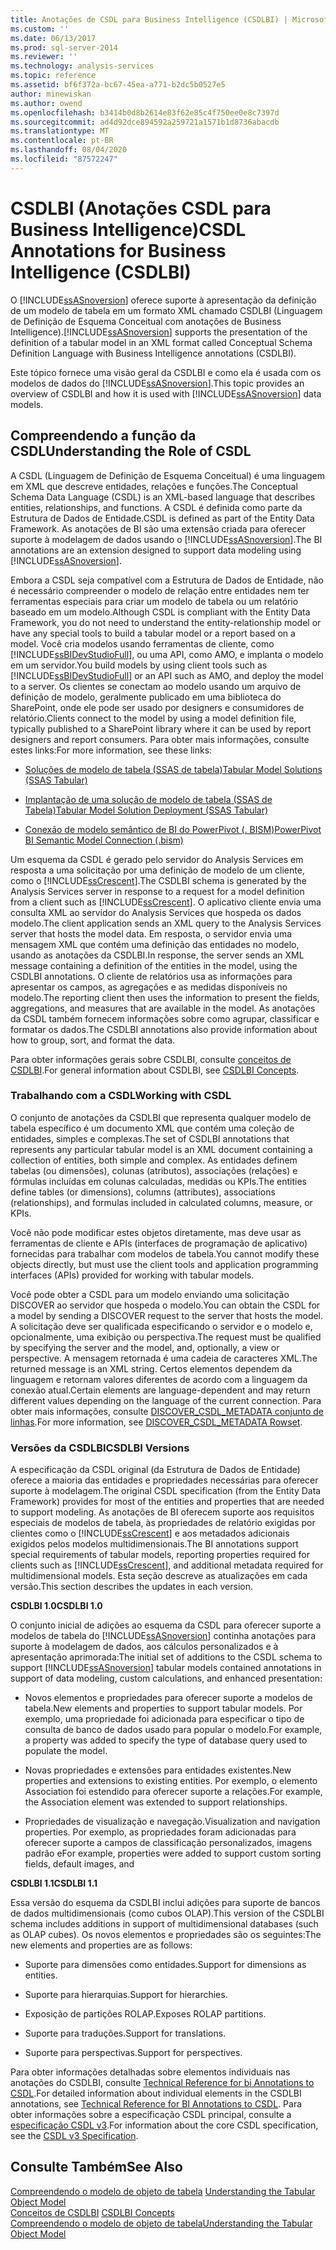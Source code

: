 ```yaml
---
title: Anotações de CSDL para Business Intelligence (CSDLBI) | Microsoft Docs
ms.custom: ''
ms.date: 06/13/2017
ms.prod: sql-server-2014
ms.reviewer: ''
ms.technology: analysis-services
ms.topic: reference
ms.assetid: bf6f372a-bc67-45ea-a771-b2dc5b0527e5
author: minewiskan
ms.author: owend
ms.openlocfilehash: b3414b0d8b2614e83f62e85c4f750ee0e8c7397d
ms.sourcegitcommit: ad4d92dce894592a259721a1571b1d8736abacdb
ms.translationtype: MT
ms.contentlocale: pt-BR
ms.lasthandoff: 08/04/2020
ms.locfileid: "87572247"
---
```

# <a name="csdl-annotations-for-business-intelligence-csdlbi"></a><span data-ttu-id="3f67a-102">CSDLBI (Anotações CSDL para Business Intelligence)</span><span class="sxs-lookup"><span data-stu-id="3f67a-102">CSDL Annotations for Business Intelligence (CSDLBI)</span></span>
  <span data-ttu-id="3f67a-103">O [!INCLUDE[ssASnoversion](../../includes/ssasnoversion-md.md)] oferece suporte à apresentação da definição de um modelo de tabela em um formato XML chamado CSDLBI (Linguagem de Definição de Esquema Conceitual com anotações de Business Intelligence).</span><span class="sxs-lookup"><span data-stu-id="3f67a-103">[!INCLUDE[ssASnoversion](../../includes/ssasnoversion-md.md)] supports the presentation of the definition of a tabular model in an XML format called Conceptual Schema Definition Language with Business Intelligence annotations (CSDLBI).</span></span>  
  
 <span data-ttu-id="3f67a-104">Este tópico fornece uma visão geral da CSDLBI e como ela é usada com os modelos de dados do [!INCLUDE[ssASnoversion](../../includes/ssasnoversion-md.md)].</span><span class="sxs-lookup"><span data-stu-id="3f67a-104">This topic provides an overview of CSDLBI and how it is used with [!INCLUDE[ssASnoversion](../../includes/ssasnoversion-md.md)] data models.</span></span>  
  
## <a name="understanding-the-role-of-csdl"></a><span data-ttu-id="3f67a-105">Compreendendo a função da CSDL</span><span class="sxs-lookup"><span data-stu-id="3f67a-105">Understanding the Role of CSDL</span></span>  
 <span data-ttu-id="3f67a-106">A CSDL (Linguagem de Definição de Esquema Conceitual) é uma linguagem em XML que descreve entidades, relações e funções.</span><span class="sxs-lookup"><span data-stu-id="3f67a-106">The Conceptual Schema Data Language (CSDL) is an XML-based language that describes entities, relationships, and functions.</span></span> <span data-ttu-id="3f67a-107">A CSDL é definida como parte da Estrutura de Dados de Entidade.</span><span class="sxs-lookup"><span data-stu-id="3f67a-107">CSDL is defined as part of the Entity Data Framework.</span></span> <span data-ttu-id="3f67a-108">As anotações de BI são uma extensão criada para oferecer suporte à modelagem de dados usando o [!INCLUDE[ssASnoversion](../../includes/ssasnoversion-md.md)].</span><span class="sxs-lookup"><span data-stu-id="3f67a-108">The BI annotations are an extension designed to support data modeling using [!INCLUDE[ssASnoversion](../../includes/ssasnoversion-md.md)].</span></span>  
  
 <span data-ttu-id="3f67a-109">Embora a CSDL seja compatível com a Estrutura de Dados de Entidade, não é necessário compreender o modelo de relação entre entidades nem ter ferramentas especiais para criar um modelo de tabela ou um relatório baseado em um modelo.</span><span class="sxs-lookup"><span data-stu-id="3f67a-109">Although CSDL is compliant with the Entity Data Framework, you do not need to understand the entity-relationship model or have any special tools to build a tabular model or a report based on a model.</span></span> <span data-ttu-id="3f67a-110">Você cria modelos usando ferramentas de cliente, como [!INCLUDE[ssBIDevStudioFull](../../includes/ssbidevstudiofull-md.md)], ou uma API, como AMO, e implanta o modelo em um servidor.</span><span class="sxs-lookup"><span data-stu-id="3f67a-110">You build models by using client tools such as [!INCLUDE[ssBIDevStudioFull](../../includes/ssbidevstudiofull-md.md)] or an API such as AMO, and deploy the model to a server.</span></span> <span data-ttu-id="3f67a-111">Os clientes se conectam ao modelo usando um arquivo de definição de modelo, geralmente publicado em uma biblioteca do SharePoint, onde ele pode ser usado por designers e consumidores de relatório.</span><span class="sxs-lookup"><span data-stu-id="3f67a-111">Clients connect to the model by using a model definition file, typically published to a SharePoint library where it can be used by report designers and report consumers.</span></span> <span data-ttu-id="3f67a-112">Para obter mais informações, consulte estes links:</span><span class="sxs-lookup"><span data-stu-id="3f67a-112">For more information, see these links:</span></span>  
  
-   [<span data-ttu-id="3f67a-113">Soluções de modelo de tabela &#40;SSAS de tabela&#41;</span><span class="sxs-lookup"><span data-stu-id="3f67a-113">Tabular Model Solutions &#40;SSAS Tabular&#41;</span></span>](../tabular-model-solutions-ssas-tabular.md)  
  
-   [<span data-ttu-id="3f67a-114">Implantação de uma solução de modelo de tabela &#40;SSAS de Tabela&#41;</span><span class="sxs-lookup"><span data-stu-id="3f67a-114">Tabular Model Solution Deployment &#40;SSAS Tabular&#41;</span></span>](../tabular-models/tabular-model-solution-deployment-ssas-tabular.md)  
  
-   [<span data-ttu-id="3f67a-115">Conexão de modelo semântico de BI do PowerPivot &#40;. BISM&#41;</span><span class="sxs-lookup"><span data-stu-id="3f67a-115">PowerPivot BI Semantic Model Connection &#40;.bism&#41;</span></span>](../power-pivot-sharepoint/power-pivot-bi-semantic-model-connection-bism.md)  
  
 <span data-ttu-id="3f67a-116">Um esquema da CSDL é gerado pelo servidor do Analysis Services em resposta a uma solicitação por uma definição de modelo de um cliente, como o [!INCLUDE[ssCrescent](../../includes/sscrescent-md.md)].</span><span class="sxs-lookup"><span data-stu-id="3f67a-116">The CSDLBI schema is generated by the Analysis Services server in response to a request for a model definition from a client such as [!INCLUDE[ssCrescent](../../includes/sscrescent-md.md)].</span></span> <span data-ttu-id="3f67a-117">O aplicativo cliente envia uma consulta XML ao servidor do Analysis Services que hospeda os dados modelo.</span><span class="sxs-lookup"><span data-stu-id="3f67a-117">The client application sends an XML query to the Analysis Services server that hosts the model data.</span></span> <span data-ttu-id="3f67a-118">Em resposta, o servidor envia uma mensagem XML que contém uma definição das entidades no modelo, usando as anotações da CSDLBI.</span><span class="sxs-lookup"><span data-stu-id="3f67a-118">In response, the server sends an XML message containing a definition of the entities in the model, using the CSDLBI annotations.</span></span> <span data-ttu-id="3f67a-119">O cliente de relatórios usa as informações para apresentar os campos, as agregações e as medidas disponíveis no modelo.</span><span class="sxs-lookup"><span data-stu-id="3f67a-119">The reporting client then uses the information to present the fields, aggregations, and measures that are available in the model.</span></span> <span data-ttu-id="3f67a-120">As anotações da CSDL também fornecem informações sobre como agrupar, classificar e formatar os dados.</span><span class="sxs-lookup"><span data-stu-id="3f67a-120">The CSDLBI annotations also provide information about how to group, sort, and format the data.</span></span>  
  
 <span data-ttu-id="3f67a-121">Para obter informações gerais sobre CSDLBI, consulte [conceitos de CSDLBI](/analysis-services/csdlbi/csdlbi-concepts).</span><span class="sxs-lookup"><span data-stu-id="3f67a-121">For general information about CSDLBI, see [CSDLBI Concepts](/analysis-services/csdlbi/csdlbi-concepts).</span></span>  
  
### <a name="working-with-csdl"></a><span data-ttu-id="3f67a-122">Trabalhando com a CSDL</span><span class="sxs-lookup"><span data-stu-id="3f67a-122">Working with CSDL</span></span>  
 <span data-ttu-id="3f67a-123">O conjunto de anotações da CSDLBI que representa qualquer modelo de tabela específico é um documento XML que contém uma coleção de entidades, simples e complexas.</span><span class="sxs-lookup"><span data-stu-id="3f67a-123">The set of CSDLBI annotations that represents any particular tabular model is an XML document containing a collection of entities, both simple and complex.</span></span> <span data-ttu-id="3f67a-124">As entidades definem tabelas (ou dimensões), colunas (atributos), associações (relações) e fórmulas incluídas em colunas calculadas, medidas ou KPIs.</span><span class="sxs-lookup"><span data-stu-id="3f67a-124">The entities define tables (or dimensions), columns (attributes), associations (relationships), and formulas included in calculated columns, measure, or KPIs.</span></span>  
  
 <span data-ttu-id="3f67a-125">Você não pode modificar estes objetos diretamente, mas deve usar as ferramentas de cliente e APIs (interfaces de programação de aplicativo) fornecidas para trabalhar com modelos de tabela.</span><span class="sxs-lookup"><span data-stu-id="3f67a-125">You cannot modify these objects directly, but must use the client tools and application programming interfaces (APIs) provided for working with tabular models.</span></span>  
  
 <span data-ttu-id="3f67a-126">Você pode obter a CSDL para um modelo enviando uma solicitação DISCOVER ao servidor que hospeda o modelo.</span><span class="sxs-lookup"><span data-stu-id="3f67a-126">You can obtain the CSDL for a model by sending a DISCOVER request to the server that hosts the model.</span></span> <span data-ttu-id="3f67a-127">A solicitação deve ser qualificada especificando o servidor e o modelo e, opcionalmente, uma exibição ou perspectiva.</span><span class="sxs-lookup"><span data-stu-id="3f67a-127">The request must be qualified by specifying the server and the model, and, optionally, a view or perspective.</span></span> <span data-ttu-id="3f67a-128">A mensagem retornada é uma cadeia de caracteres XML.</span><span class="sxs-lookup"><span data-stu-id="3f67a-128">The returned message is an XML string.</span></span> <span data-ttu-id="3f67a-129">Certos elementos dependem da linguagem e retornam valores diferentes de acordo com a linguagem da conexão atual.</span><span class="sxs-lookup"><span data-stu-id="3f67a-129">Certain elements are language-dependent and may return different values depending on the language of the current connection.</span></span> <span data-ttu-id="3f67a-130">Para obter mais informações, consulte [DISCOVER_CSDL_METADATA conjunto de linhas](https://docs.microsoft.com/bi-reference/schema-rowsets/xml/discover-csdl-metadata-rowset).</span><span class="sxs-lookup"><span data-stu-id="3f67a-130">For more information, see [DISCOVER_CSDL_METADATA Rowset](https://docs.microsoft.com/bi-reference/schema-rowsets/xml/discover-csdl-metadata-rowset).</span></span>  
  
### <a name="csdlbi-versions"></a><span data-ttu-id="3f67a-131">Versões da CSDLBI</span><span class="sxs-lookup"><span data-stu-id="3f67a-131">CSDLBI Versions</span></span>  
 <span data-ttu-id="3f67a-132">A especificação da CSDL original (da Estrutura de Dados de Entidade) oferece a maioria das entidades e propriedades necessárias para oferecer suporte à modelagem.</span><span class="sxs-lookup"><span data-stu-id="3f67a-132">The original CSDL specification (from the Entity Data Framework) provides for most of the entities and properties that are needed to support modeling.</span></span> <span data-ttu-id="3f67a-133">As anotações de BI oferecem suporte aos requisitos especiais de modelos de tabela, às propriedades de relatório exigidas por clientes como o [!INCLUDE[ssCrescent](../../includes/sscrescent-md.md)] e aos metadados adicionais exigidos pelos modelos multidimensionais.</span><span class="sxs-lookup"><span data-stu-id="3f67a-133">The BI annotations support special requirements of tabular models, reporting properties required for clients such as [!INCLUDE[ssCrescent](../../includes/sscrescent-md.md)], and additional metadata required for multidimensional models.</span></span> <span data-ttu-id="3f67a-134">Esta seção descreve as atualizações em cada versão.</span><span class="sxs-lookup"><span data-stu-id="3f67a-134">This section describes the updates in each version.</span></span>  
  
 <span data-ttu-id="3f67a-135">**CSDLBI 1.0**</span><span class="sxs-lookup"><span data-stu-id="3f67a-135">**CSDLBI 1.0**</span></span>  
  
 <span data-ttu-id="3f67a-136">O conjunto inicial de adições ao esquema da CSDL para oferecer suporte a modelos de tabela do [!INCLUDE[ssASnoversion](../../includes/ssasnoversion-md.md)] continha anotações para suporte à modelagem de dados, aos cálculos personalizados e à apresentação aprimorada:</span><span class="sxs-lookup"><span data-stu-id="3f67a-136">The initial set of additions to the CSDL schema to support [!INCLUDE[ssASnoversion](../../includes/ssasnoversion-md.md)] tabular models contained annotations in support of data modeling, custom calculations, and enhanced presentation:</span></span>  
  
-   <span data-ttu-id="3f67a-137">Novos elementos e propriedades para oferecer suporte a modelos de tabela.</span><span class="sxs-lookup"><span data-stu-id="3f67a-137">New elements and properties to support tabular models.</span></span> <span data-ttu-id="3f67a-138">Por exemplo, uma propriedade foi adicionada para especificar o tipo de consulta de banco de dados usado para popular o modelo.</span><span class="sxs-lookup"><span data-stu-id="3f67a-138">For example, a property was added to specify the type of database query used to populate the model.</span></span>  
  
-   <span data-ttu-id="3f67a-139">Novas propriedades e extensões para entidades existentes.</span><span class="sxs-lookup"><span data-stu-id="3f67a-139">New properties and extensions to existing entities.</span></span>  <span data-ttu-id="3f67a-140">Por exemplo, o elemento Association foi estendido para oferecer suporte a relações.</span><span class="sxs-lookup"><span data-stu-id="3f67a-140">For example, the Association element was extended to support relationships.</span></span>  
  
-   <span data-ttu-id="3f67a-141">Propriedades de visualização e navegação.</span><span class="sxs-lookup"><span data-stu-id="3f67a-141">Visualization and navigation properties.</span></span> <span data-ttu-id="3f67a-142">Por exemplo, as propriedades foram adicionadas para oferecer suporte a campos de classificação personalizados, imagens padrão e</span><span class="sxs-lookup"><span data-stu-id="3f67a-142">For example, properties were added to support custom sorting fields, default images, and</span></span>  
  
 <span data-ttu-id="3f67a-143">**CSDLBI 1.1**</span><span class="sxs-lookup"><span data-stu-id="3f67a-143">**CSDLBI 1.1**</span></span>  
  
 <span data-ttu-id="3f67a-144">Essa versão do esquema da CSDLBI inclui adições para suporte de bancos de dados multidimensionais (como cubos OLAP).</span><span class="sxs-lookup"><span data-stu-id="3f67a-144">This version of the CSDLBI schema includes additions in support of multidimensional databases (such as OLAP cubes).</span></span> <span data-ttu-id="3f67a-145">Os novos elementos e propriedades são os seguintes:</span><span class="sxs-lookup"><span data-stu-id="3f67a-145">The new elements and properties are as follows:</span></span>  
  
-   <span data-ttu-id="3f67a-146">Suporte para dimensões como entidades.</span><span class="sxs-lookup"><span data-stu-id="3f67a-146">Support for dimensions as entities.</span></span>  
  
-   <span data-ttu-id="3f67a-147">Suporte para hierarquias.</span><span class="sxs-lookup"><span data-stu-id="3f67a-147">Support for hierarchies.</span></span>  
  
-   <span data-ttu-id="3f67a-148">Exposição de partições ROLAP.</span><span class="sxs-lookup"><span data-stu-id="3f67a-148">Exposes ROLAP partitions.</span></span>  
  
-   <span data-ttu-id="3f67a-149">Suporte para traduções.</span><span class="sxs-lookup"><span data-stu-id="3f67a-149">Support for translations.</span></span>  
  
-   <span data-ttu-id="3f67a-150">Suporte para perspectivas.</span><span class="sxs-lookup"><span data-stu-id="3f67a-150">Support for perspectives.</span></span>  
  
 <span data-ttu-id="3f67a-151">Para obter informações detalhadas sobre elementos individuais nas anotações do CSDLBI, consulte [Technical Reference for bi Annotations to CSDL](/analysis-services/csdlbi/technical-reference-for-bi-annotations-to-csdl).</span><span class="sxs-lookup"><span data-stu-id="3f67a-151">For detailed information about individual elements in the CSDLBI annotations, see [Technical Reference for BI Annotations to CSDL](/analysis-services/csdlbi/technical-reference-for-bi-annotations-to-csdl).</span></span> <span data-ttu-id="3f67a-152">Para obter informações sobre a especificação CSDL principal, consulte a [especificação CSDL v3](https://docs.microsoft.com/ef/ef6/modeling/designer/advanced/edmx/csdl-spec).</span><span class="sxs-lookup"><span data-stu-id="3f67a-152">For information about the core CSDL specification, see the [CSDL v3 Specification](https://docs.microsoft.com/ef/ef6/modeling/designer/advanced/edmx/csdl-spec).</span></span>  
  
  
## <a name="see-also"></a><span data-ttu-id="3f67a-153">Consulte Também</span><span class="sxs-lookup"><span data-stu-id="3f67a-153">See Also</span></span>  
 <span data-ttu-id="3f67a-154">[Compreendendo o modelo de objeto de tabela](representation/understanding-tabular-object-model-at-levels-1050-through-1103.md) </span><span class="sxs-lookup"><span data-stu-id="3f67a-154">[Understanding the Tabular Object Model](representation/understanding-tabular-object-model-at-levels-1050-through-1103.md) </span></span>  
 <span data-ttu-id="3f67a-155">[Conceitos de CSDLBI](/analysis-services/csdlbi/csdlbi-concepts) </span><span class="sxs-lookup"><span data-stu-id="3f67a-155">[CSDLBI Concepts](/analysis-services/csdlbi/csdlbi-concepts) </span></span>  
 [<span data-ttu-id="3f67a-156">Compreendendo o modelo de objeto de tabela</span><span class="sxs-lookup"><span data-stu-id="3f67a-156">Understanding the Tabular Object Model</span></span>](representation/understanding-tabular-object-model-at-levels-1050-through-1103.md)  
  
  
